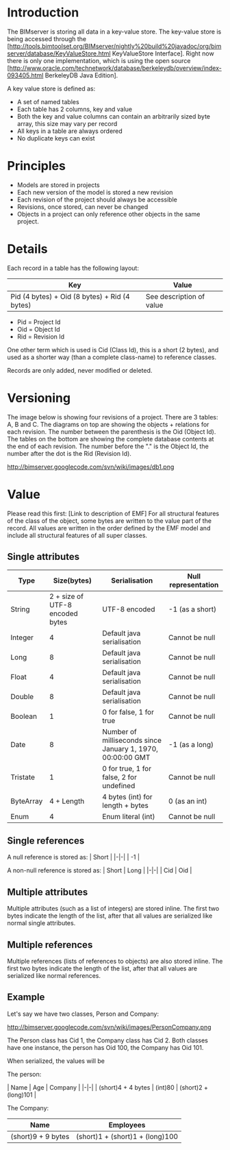 # Introduction

The BIMserver is storing all data in a key-value store. The key-value store is being accessed through the [http://tools.bimtoolset.org/BIMserver/nightly%20build%20javadoc/org/bimserver/database/KeyValueStore.html KeyValueStore Interface]. Right now there is only one implementation, which is using the open source [http://www.oracle.com/technetwork/database/berkeleydb/overview/index-093405.html BerkeleyDB Java Edition].

A key value store is defined as:
  * A set of named tables
  * Each table has 2 columns, key and value
  * Both the key and value columns can contain an arbitrarily sized byte array, this size may vary per record
  * All keys in a table are always ordered
  * No duplicate keys can exist

# Principles

  * Models are stored in projects
  * Each new version of the model is stored a new revision
  * Each revision of the project should always be accessible
  * Revisions, once stored, can never be changed
  * Objects in a project can only reference other objects in the same project.

# Details

Each record in a table has the following layout:

| Key | Value |
| --- | --- |
| Pid (4 bytes) + Oid (8 bytes) + Rid (4 bytes) | See description of value |

  * Pid = Project Id
  * Oid = Object Id
  * Rid = Revision Id

One other term which is used is Cid (Class Id), this is a short (2 bytes), and used as a shorter way (than a complete class-name) to reference classes.

Records are only added, never modified or deleted.

# Versioning

The image below is showing four revisions of a project. There are 3 tables: A, B and C.
The diagrams on top are showing the objects + relations for each revision. The number between the parenthesis is the Oid (Object Id).
The tables on the bottom are showing the complete database contents at the end of each revision. The number before the "." is the Object Id, the number after the dot is the Rid (Revision Id).

http://bimserver.googlecode.com/svn/wiki/images/db1.png

# Value

Please read this first: [Link to description of EMF]
For all structural features of the class of the object, some bytes are written to the value part of the record. All values are written in the order defined by the EMF model and include all structural features of all super classes.

## Single attributes

| Type | Size(bytes) | Serialisation | Null representation |
|-|-|-|-|
| String | 2 + size of UTF-8 encoded bytes | UTF-8 encoded | -1 (as a short) |
| Integer | 4 | Default java serialisation | Cannot be null |
| Long | 8 | Default java serialisation | Cannot be null |
| Float |4 | Default java serialisation | Cannot be null |
| Double | 8 | Default java serialisation | Cannot be null |
| Boolean | 1 | 0 for false, 1 for true | Cannot be null |
| Date | 8 | Number of milliseconds since January 1, 1970, 00:00:00 GMT | -1 (as a long) |
| Tristate | 1 | 0 for true, 1 for false, 2 for undefined | Cannot be null |
| ByteArray |4 + Length | 4 bytes (int) for length + bytes | 0 (as an int) |
| Enum | 4 | Enum literal (int) | Cannot be null |

## Single references
A null reference is stored as:
| Short |
|-|-|
| -1 |

A non-null reference is stored as:
| Short | Long |
|-|-|
| Cid | Oid |

## Multiple attributes
Multiple attributes (such as a list of integers) are stored inline. The first two bytes indicate the length of the list, after that all values are serialized like normal single attributes.

## Multiple references
Multiple references (lists of references to objects) are also stored inline. The first two bytes indicate the length of the list, after that all values are serialized like normal references.

## Example
Let's say we have two classes, Person and Company:

http://bimserver.googlecode.com/svn/wiki/images/PersonCompany.png

The Person class has Cid 1, the Company class has Cid 2.
Both classes have one instance, the person has Oid 100, the Company has Oid 101.

When serialized, the values will be

The person:

| Name | Age | Company |
|-|-|
| (short)4 + 4 bytes | (int)80 | (short)2 + (long)101 |

The Company:

| Name | Employees |
|-|-|
| (short)9 + 9 bytes | (short)1 + (short)1 + (long)100 |